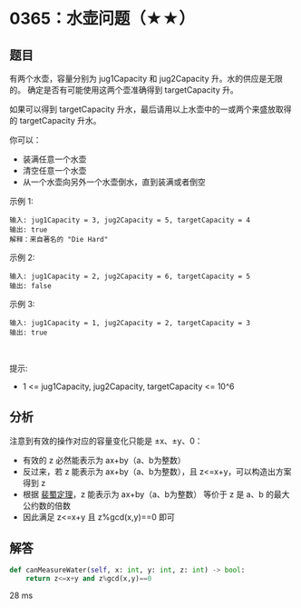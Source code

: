# 0365：水壶问题（★★）



## 题目

有两个水壶，容量分别为 jug1Capacity 和 jug2Capacity 升。水的供应是无限的。
确定是否有可能使用这两个壶准确得到 targetCapacity 升。

如果可以得到 targetCapacity 升水，最后请用以上水壶中的一或两个来盛放取得的 targetCapacity 升水。

你可以：
- 装满任意一个水壶
- 清空任意一个水壶
- 从一个水壶向另外一个水壶倒水，直到装满或者倒空
 

示例 1: 

	输入: jug1Capacity = 3, jug2Capacity = 5, targetCapacity = 4
	输出: true
	解释：来自著名的 "Die Hard"

示例 2:

	输入: jug1Capacity = 2, jug2Capacity = 6, targetCapacity = 5
	输出: false

示例 3:

	输入: jug1Capacity = 1, jug2Capacity = 2, targetCapacity = 3
	输出: true
 

提示:
- 1 <= jug1Capacity, jug2Capacity, targetCapacity <= 10^6

 
 
## 分析

注意到有效的操作对应的容量变化只能是 ±x、±y、0：
- 有效的 z 必然能表示为 ax+by（a、b为整数）
- 反过来，若 z 能表示为 ax+by（a、b为整数），且 z<=x+y，可以构造出方案得到 z
- 根据 [裴蜀定理](//oi-wiki.org/math/number-theory/bezouts/)，z 能表示为 ax+by（a、b为整数）
等价于 z 是 a、b 的最大公约数的倍数
- 因此满足 z<=x+y 且 z%gcd(x,y)==0 即可

## 解答

```python
def canMeasureWater(self, x: int, y: int, z: int) -> bool:
    return z<=x+y and z%gcd(x,y)==0
```
28 ms

